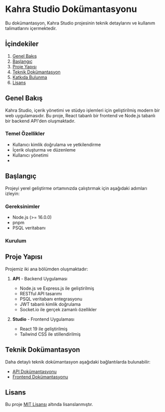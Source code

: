 # Kahra Studio Dokümantasyonu

Bu dokümantasyon, Kahra Studio projesinin teknik detaylarını ve kullanım talimatlarını içermektedir.

## İçindekiler

1. [Genel Bakış](#genel-bakış)
2. [Başlangıç](#başlangıç)
3. [Proje Yapısı](#proje-yapısı)
4. [Teknik Dokümantasyon](#teknik-dokümantasyon)
5. [Katkıda Bulunma](#katkıda-bulunma)
6. [Lisans](#lisans)

## Genel Bakış

Kahra Studio, içerik yönetimi ve stüdyo işlemleri için geliştirilmiş modern bir web uygulamasıdır. Bu proje, React tabanlı bir frontend ve Node.js tabanlı bir backend API'den oluşmaktadır.

### Temel Özellikler

- Kullanıcı kimlik doğrulama ve yetkilendirme
- İçerik oluşturma ve düzenleme
- Kullanıcı yönetimi
-

## Başlangıç

Projeyi yerel geliştirme ortamınızda çalıştırmak için aşağıdaki adımları izleyin:

### Gereksinimler

- Node.js (>= 16.0.0)
- pnpm
- PSQL veritabanı

### Kurulum

## Proje Yapısı

Projemiz iki ana bölümden oluşmaktadır:

1. **API** - Backend Uygulaması

   - Node.js ve Express.js ile geliştirilmiş
   - RESTful API tasarımı
   - PSQL veritabanı entegrasyonu
   - JWT tabanlı kimlik doğrulama
   - Socket.io ile gerçek zamanlı özellikler

2. **Studio** - Frontend Uygulaması
   - React 19 ile geliştirilmiş
   - Tailwind CSS ile stillendirilmiş

## Teknik Dokümantasyon

Daha detaylı teknik dokümantasyon aşağıdaki bağlantılarda bulunabilir:

- [API Dokümantasyonu](docs/API.md)
- [Frontend Dokümantasyonu](docs/STUDIO.md)

## Lisans

Bu proje [MIT Lisansı](LICENSE) altında lisanslanmıştır.
